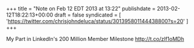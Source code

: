 +++
title = "Note on Feb 12 EDT 2013 at 13:22"
publishdate = 2013-02-12T18:22:13+00:00
draft = false
syndicated = [ 'https://twitter.com/chrisjohndeluca/status/301395801144438800?s=20' ]
+++

My Part in LinkedIn's 200 Million Member Milestone http://t.co/zlf1oMDh
